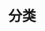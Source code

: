---
layout: categories
nav: false
toc: false
icon: i-ri-folder-2-line
# You can custom title
title: 分类
comment: false
---